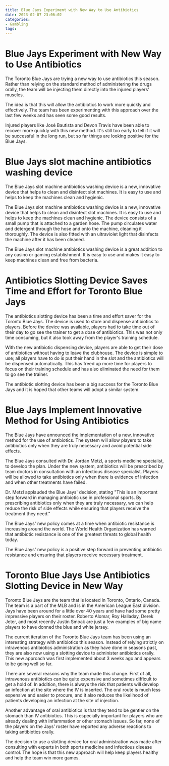 ```yaml
---
title: Blue Jays Experiment with New Way to Use Antibiotics
date: 2023-02-07 23:06:02
categories:
- Gambling
tags:
---
```



#  Blue Jays Experiment with New Way to Use Antibiotics

The Toronto Blue Jays are trying a new way to use antibiotics this season. Rather than relying on the standard method of administering the drugs orally, the team will be injecting them directly into the injured players' muscles.

The idea is that this will allow the antibiotics to work more quickly and effectively. The team has been experimenting with this approach over the last few weeks and has seen some good results.

Injured players like José Bautista and Devon Travis have been able to recover more quickly with this new method. It's still too early to tell if it will be successful in the long run, but so far things are looking positive for the Blue Jays.

#  Blue Jays slot machine antibiotics washing device

The Blue Jays slot machine antibiotics washing device is a new, innovative device that helps to clean and disinfect slot machines. It is easy to use and helps to keep the machines clean and hygienic.

The Blue Jays slot machine antibiotics washing device is a new, innovative device that helps to clean and disinfect slot machines. It is easy to use and helps to keep the machines clean and hygienic. The device consists of a small pump that is attached to a garden hose. The pump circulates water and detergent through the hose and onto the machine, cleaning it thoroughly. The device is also fitted with an ultraviolet light that disinfects the machine after it has been cleaned.

The Blue Jays slot machine antibiotics washing device is a great addition to any casino or gaming establishment. It is easy to use and makes it easy to keep machines clean and free from bacteria.

#  Antibiotics Slotting Device Saves Time and Effort for Toronto Blue Jays

The antibiotics slotting device has been a time and effort saver for the Toronto Blue Jays. The device is used to store and dispense antibiotics to players. Before the device was available, players had to take time out of their day to go see the trainer to get a dose of antibiotics. This was not only time consuming, but it also took away from the player's training schedule.

With the new antibiotic dispensing device, players are able to get their dose of antibiotics without having to leave the clubhouse. The device is simple to use; all players have to do is put their hand in the slot and the antibiotics will be dispensed automatically. This has freed up more time for players to focus on their training schedule and has also eliminated the need for them to go see the trainer.

The antibiotic slotting device has been a big success for the Toronto Blue Jays and it is hoped that other teams will adopt a similar system.

#  Blue Jays Implement Innovative Method for Using Antibiotics

The Blue Jays have announced the implementation of a new, innovative method for the use of antibiotics. The system will allow players to take antibiotics only when they are truly necessary and avoid potential side effects.

The Blue Jays consulted with Dr. Jordan Metzl, a sports medicine specialist, to develop the plan. Under the new system, antibiotics will be prescribed by team doctors in consultation with an infectious disease specialist. Players will be allowed to take antibiotics only when there is evidence of infection and when other treatments have failed.

Dr. Metzl applauded the Blue Jays' decision, stating "This is an important step forward in managing antibiotic use in professional sports. By prescribing antibiotics only when they are truly necessary, we can help reduce the risk of side effects while ensuring that players receive the treatment they need."

The Blue Jays' new policy comes at a time when antibiotic resistance is increasing around the world. The World Health Organization has warned that antibiotic resistance is one of the greatest threats to global health today.

The Blue Jays' new policy is a positive step forward in preventing antibiotic resistance and ensuring that players receive necessary treatment.

#  Toronto Blue Jays Use Antibiotics Slotting Device in New Way

Toronto Blue Jays are the team that is located in Toronto, Ontario, Canada. The team is a part of the MLB and is in the American League East division. Jays have been around for a little over 40 years and have had some pretty impressive players on their roster. Roberto Alomar, Roy Halladay, Derek Jeter, and most recently Justin Smoak are just a few examples of big name players to have donned the blue and white jersey.

The current iteration of the Toronto Blue Jays team has been using an interesting strategy with antibiotics this season. Instead of relying strictly on intravenous antibiotics administration as they have done in seasons past, they are also now using a slotting device to administer antibiotics orally. This new approach was first implemented about 3 weeks ago and appears to be going well so far.

There are several reasons why the team made this change. First of all, intravenous antibiotics can be quite expensive and sometimes difficult to get a hold of. In addition, there is always the risk that patients will develop an infection at the site where the IV is inserted. The oral route is much less expensive and easier to procure, and it also reduces the likelihood of patients developing an infection at the site of injection.

Another advantage of oral antibiotics is that they tend to be gentler on the stomach than IV antibiotics. This is especially important for players who are already dealing with inflammation or other stomach issues. So far, none of the players on the Jays’ roster have reported any adverse reactions to taking antibiotics orally.

The decision to use a slotting device for oral administration was made after consulting with experts in both sports medicine and infectious disease control. The hope is that this new approach will help keep players healthy and help the team win more games.